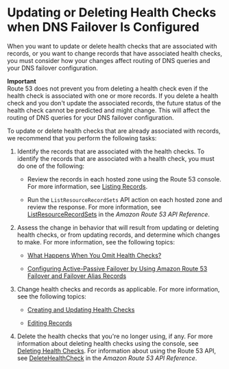 # Updating or Deleting Health Checks when DNS Failover Is Configured<a name="health-checks-updating-deleting-tasks"></a>

When you want to update or delete health checks that are associated with records, or you want to change records that have associated health checks, you must consider how your changes affect routing of DNS queries and your DNS failover configuration\.

**Important**  
Route 53 does not prevent you from deleting a health check even if the health check is associated with one or more records\. If you delete a health check and you don't update the associated records, the future status of the health check cannot be predicted and might change\. This will affect the routing of DNS queries for your DNS failover configuration\. 

To update or delete health checks that are already associated with records, we recommend that you perform the following tasks:

1. Identify the records that are associated with the health checks\. To identify the records that are associated with a health check, you must do one of the following: 

   + Review the records in each hosted zone using the Route 53 console\. For more information, see [Listing Records](resource-record-sets-listing.md)\.

   + Run the `ListResourceRecordSets` API action on each hosted zone and review the response\. For more information, see [ListResourceRecordSets](http://docs.aws.amazon.com/Route53/latest/APIReference/API_ListResourceRecordSets.html) in the *Amazon Route 53 API Reference*\.

1. Assess the change in behavior that will result from updating or deleting health checks, or from updating records, and determine which changes to make\. For more information, see the following topics:

   + [What Happens When You Omit Health Checks?](dns-failover-complex-configs.md#dns-failover-complex-configs-hc-omitting)

   + [Configuring Active\-Passive Failover by Using Amazon Route 53 Failover and Failover Alias Records](dns-failover-configuring-options.md#dns-failover-failover-rrsets)

1. Change health checks and records as applicable\. For more information, see the following topics:

   + [Creating and Updating Health Checks](health-checks-creating.md)

   + [Editing Records](resource-record-sets-editing.md)

1. Delete the health checks that you're no longer using, if any\. For more information about deleting health checks using the console, see [Deleting Health Checks](health-checks-deleting.md)\. For information about using the Route 53 API, see [DeleteHealthCheck](http://docs.aws.amazon.com/Route53/latest/APIReference/API_DeleteHealthCheck.html) in the *Amazon Route 53 API Reference*\. 